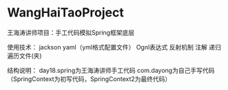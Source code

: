 # WangHaiTaoProject
王海涛讲师项目：手工代码模拟Spring框架底层

使用技术：
jackson
yaml（yml格式配置文件）
Ognl表达式
反射机制
注解
递归遍历文件(夹)

结构说明：
day18.spring为王海涛讲师手工代码
com.dayong为自己手写代码（SpringContext为初写代码，SpringContext2为最终代码）
